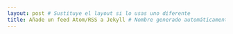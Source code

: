 ```yaml
---
layout: post # Sustituye el layout si lo usas uno diferente
title: Añade un feed Atom/RSS a Jekyll # Nombre generado automáticamente
---
```

